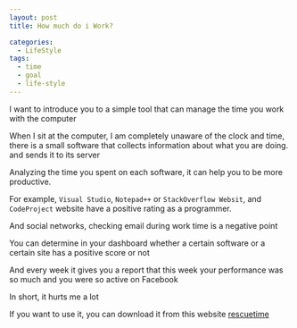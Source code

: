 ```yaml
---
layout: post
title: How much do i Work?

categories:
  - LifeStyle
tags:
  - time
  - goal
  - life-style
---
```

I want to introduce you to a simple tool that can manage the time you work with the computer

When I sit at the computer, I am completely unaware of the clock and time, there is a small software that collects information about what you are doing.
and sends it to its server

Analyzing the time you spent on each software, it can help you to be more productive.

For example, `Visual Studio`, `Notepad++` or `StackOverflow Websit`, and `CodeProject` website have a positive rating as a programmer.

And social networks, checking email during work time is a negative point

You can determine in your dashboard whether a certain software or a certain site has a positive score or not

And every week it gives you a report that this week your performance was so much and you were so active on Facebook

In short, it hurts me a lot

If you want to use it, you can download it from this website [rescuetime](https://www.rescuetime.com/)





